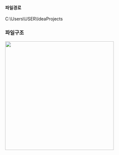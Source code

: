 #### 파일경로
C:\Users\USER\IdeaProjects

### 파일구조
<img width="350px" src="https://github.com/user-attachments/assets/cde52f33-937e-4035-b8fa-358d6c0a3ed4">
